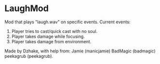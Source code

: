 # LaughMod

Mod that plays "laugh.wav" on specific events. Current events:

1. Player tries to cast/quick cast with no soul.
2. Player takes damage while focusing.
3. Player takes damage from environment.

Made by Dzhake, with help from:
Jamie (manicjamie)
BadMagic (badmagic)
peekagrub (peekagrub).
